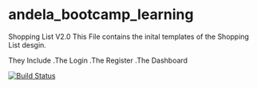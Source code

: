# andela_bootcamp_learning
Shopping List V2.0
This File contains the inital templates of the Shopping List desgin.

They Include 
.The Login
.The Register
.The Dashboard

[![Build Status](https://travis-ci.org/lennykamande/andela_bootcamp_learning.svg?branch=master)](https://travis-ci.org/lennykamande/andela_bootcamp_learning)
